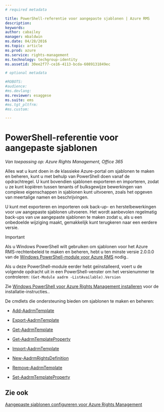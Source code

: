```yaml
---
# required metadata

title: PowerShell-referentie voor aangepaste sjablonen | Azure RMS
description:
keywords:
author: cabailey
manager: mbaldwin
ms.date: 04/28/2016
ms.topic: article
ms.prod: azure
ms.service: rights-management
ms.technology: techgroup-identity
ms.assetid: 30ee2f77-ce16-4113-bcda-6089131849ec

# optional metadata

#ROBOTS:
#audience:
#ms.devlang:
ms.reviewer: esaggese
ms.suite: ems
#ms.tgt_pltfrm:
#ms.custom:

---
```




# PowerShell-referentie voor aangepaste sjablonen

*Van toepassing op: Azure Rights Management, Office 365*

Alles wat u kunt doen in de klassieke Azure-portal om sjablonen te maken en beheren, kunt u met behulp van PowerShell doen vanaf de opdrachtregel. U kunt bovendien sjablonen exporteren en importeren, zodat u ze kunt kopiëren tussen tenants of bulksgewijze bewerkingen van complexe eigenschappen in sjablonen kunt uitvoeren, zoals het opgeven van meertalige namen en beschrijvingen.

U kunt met exporteren en importeren ook back-up- en herstelbewerkingen voor uw aangepaste sjablonen uitvoeren. Het wordt aanbevolen regelmatig back-ups van uw aangepaste sjablonen te maken zodat u, als u een onbedoelde wijziging maakt, gemakkelijk kunt terugkeren naar een eerdere versie.

> [!IMPORTANT]
> Als u Windows PowerShell wilt gebruiken om sjablonen voor het Azure RMS-rechtenbeleid te maken en beheren, hebt u ten minste versie 2.0.0.0 van de [Windows PowerShell-module voor Azure RMS](http://go.microsoft.com/fwlink/?LinkId=257721) nodig..
> 
> Als u deze PowerShell-module eerder hebt geïnstalleerd, voert u de volgende opdracht uit in een PowerShell-venster om het versienummer te controleren: `(Get-Module aadrm -ListAvailable).Version`

Zie [Windows PowerShell voor Azure Rights Management installeren](install-powershell.md) voor de installatie-instructies..

De cmdlets die ondersteuning bieden om sjablonen te maken en beheren:

-   [Add-AadrmTemplate](https://msdn.microsoft.com/library/azure/dn727075.aspx)

-   [Export-AadrmTemplate](https://msdn.microsoft.com/library/azure/dn727078.aspx)

-   [Get-AadrmTemplate](https://msdn.microsoft.com/library/azure/dn727079.aspx)

-   [Get-AadrmTemplateProperty](https://msdn.microsoft.com/library/azure/dn727081.aspx)

-   [Import-AadrmTemplate](https://msdn.microsoft.com/library/azure/dn727077.aspx)

-   [New-AadrmRightsDefinition](https://msdn.microsoft.com/library/azure/dn727080.aspx)

-   [Remove-AadrmTemplate](https://msdn.microsoft.com/library/azure/dn727082.aspx)

-   [Set-AadrmTemplateProperty](https://msdn.microsoft.com/library/azure/dn727076.aspx)



## Zie ook
[Aangepaste sjablonen configureren voor Azure Rights Management](configure-custom-templates.md)

<!--HONumber=Apr16_HO4-->


